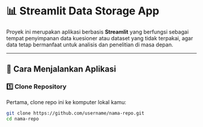 # 📊 Streamlit Data Storage App

Proyek ini merupakan aplikasi berbasis **Streamlit** yang berfungsi sebagai tempat penyimpanan data kuesioner atau dataset yang tidak terpakai, agar data tetap bermanfaat untuk analisis dan penelitian di masa depan.

---

## 🚀 Cara Menjalankan Aplikasi

### 1️⃣ Clone Repository
Pertama, clone repo ini ke komputer lokal kamu:

```bash
git clone https://github.com/username/nama-repo.git
cd nama-repo
